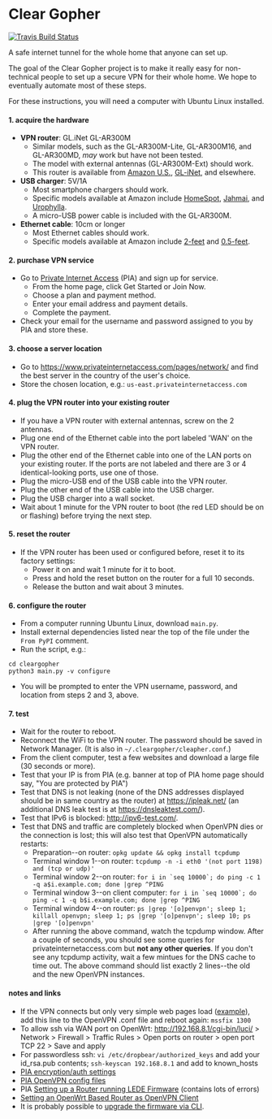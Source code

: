 # Clear Gopher

[![Travis Build Status][travis-build-status-svg]][travis-build-status] 

A safe internet tunnel for the whole home that anyone can set up.

The goal of the Clear Gopher project is to make it really easy for non-technical people to set up a secure VPN for their whole home. We hope to eventually automate most of these steps.

For these instructions, you will need a computer with Ubuntu Linux installed.

#### 1. acquire the hardware
* **VPN router**:  GL.iNet GL-AR300M
	* Similar models, such as the GL-AR300M-Lite, GL-AR300M16, and GL-AR300MD, *may* work but have not been tested.
	* The model with external antennas (GL-AR300M-Ext) should work.
	* This router is available from [Amazon U.S.](https://amzn.com/B01K6MHRJI), [GL-iNet](https://www.gl-inet.com/ar300m/), and elsewhere.
* **USB charger**:  5V/1A
	* Most smartphone chargers should work.
	* Specific models available at Amazon include [HomeSpot](https://amzn.com/B073VLTFQV), [Jahmai](https://amzn.com/B06XGCZ18T), and [Urophylla](https://amzn.com/B072XK4DP5).
	* A micro-USB power cable is included with the GL-AR300M.
* **Ethernet cable**:  10cm or longer
	* Most Ethernet cables should work.
	* Specific models available at Amazon include [2-feet](https://amzn.com/B002RBECAE) and [0.5-feet](https://amzn.com/B00ACR5LNC).


#### 2. purchase VPN service
* Go to [Private Internet Access](https://www.privateinternetaccess.com/) (PIA) and sign up for service.
	* From the home page, click Get Started or Join Now.
	* Choose a plan and payment method.
	* Enter your email address and payment details.
	* Complete the payment.
* Check your email for the username and password assigned to you by PIA and store these.


#### 3. choose a server location
* Go to <https://www.privateinternetaccess.com/pages/network/> and find the best server in the country of the user's choice.
* Store the chosen location, e.g.:  ``us-east.privateinternetaccess.com``


#### 4. plug the VPN router into your existing router
* If you have a VPN router with external antennas, screw on the 2 antennas.
* Plug one end of the Ethernet cable into the port labeled 'WAN' on the VPN router.
* Plug the other end of the Ethernet cable into one of the LAN ports on your existing router. If the ports are not labeled and there are 3 or 4 identical-looking ports, use one of those.
* Plug the micro-USB end of the USB cable into the VPN router.
* Plug the other end of the USB cable into the USB charger.
* Plug the USB charger into a wall socket.
* Wait about 1 minute for the VPN router to boot (the red LED should be on or flashing) before trying the next step.


#### 5. reset the router
* If the VPN router has been used or configured before, reset it to its factory settings:
	* Power it on and wait 1 minute for it to boot.
	* Press and hold the reset button on the router for a full 10 seconds.
	* Release the button and wait about 3 minutes.


#### 6. configure the router
* From a computer running Ubuntu Linux, download ``main.py``.
* Install external dependencies listed near the top of the file under the ``From PyPI`` comment.
* Run the script, e.g.:
```
cd cleargopher
python3 main.py -v configure
```
* You will be prompted to enter the VPN username, password, and location from steps 2 and 3, above.

#### 7. test
* Wait for the router to reboot.
* Reconnect the WiFi to the VPN router. The password should be saved in Network Manager. (It is also in ``~/.cleargopher/cleapher.conf``.)
* From the client computer, test a few websites and download a large file (30 seconds or more).
* Test that your IP is from PIA (e.g. banner at top of PIA home page should say, "You are protected by PIA")
* Test that DNS is not leaking (none of the DNS addresses displayed should be in same country as the router) at <https://ipleak.net/> (an additional DNS leak test is at <https://dnsleaktest.com/>).
* Test that IPv6 is blocked:  <http://ipv6-test.com/>.
* Test that  DNS and traffic are completely blocked when OpenVPN dies or the connection is lost; this will also test that OpenVPN automatically restarts:
	* Preparation--on router:  ``opkg update && opkg install tcpdump``
	* Terminal window 1--on router:  ``tcpdump -n -i eth0 '(not port 1198) and (tcp or udp)'``
	* Terminal window 2--on router:  ``for i in `seq 10000`; do ping -c 1 -q a$i.example.com; done |grep ^PING``
	* Terminal window 3--on client computer:  ``for i in `seq 10000`; do ping -c 1 -q b$i.example.com; done |grep ^PING``
	* Terminal window 4--on router:  ``ps |grep '[o]penvpn'; sleep 1; killall openvpn; sleep 1; ps |grep '[o]penvpn'; sleep 10; ps |grep '[o]penvpn'``
	* After running the above command, watch the tcpdump window. After a couple of seconds, you should see some queries for privateinternetaccess.com but **not any other queries**. If you don't see any tcpdump activity, wait a few mintues for the DNS cache to time out. The above command should list exactly 2 lines--the old and the new OpenVPN instances.

#### notes and links
* If the VPN connects but only very simple web pages load ([example](http://www.neverhttps.com/)), add this line to the OpenVPN .conf file and reboot again:  ``mssfix 1300``
* To allow ssh via WAN port on OpenWrt:  <http://192.168.8.1/cgi-bin/luci/> > Network > Firewall > Traffic Rules > Open ports on router > open port TCP 22 > Save and apply
* For passwordless ssh:  ``vi /etc/dropbear/authorized_keys`` and add your id_rsa.pub contents; ``ssh-keyscan 192.168.8.1`` and add to known_hosts
* [PIA encryption/auth settings](https://helpdesk.privateinternetaccess.com/hc/en-us/articles/225274288-Which-encryption-auth-settings-should-I-use-for-ports-on-your-gateways-)
* [PIA OpenVPN config files](https://helpdesk.privateinternetaccess.com/hc/en-us/articles/218984968-What-is-the-difference-between-the-OpenVPN-config-files-on-your-website-)
* PIA [Setting up a Router running LEDE Firmware](https://helpdesk.privateinternetaccess.com/hc/en-us/articles/115005760646-Setting-up-a-Router-running-LEDE-Firmware) (contains lots of errors)
* [Setting an OpenWrt Based Router as OpenVPN Client](https://github.com/StreisandEffect/streisand/wiki/Setting-an-OpenWrt-Based-Router-as-OpenVPN-Client)
* It is probably possible to [upgrade the firmware via CLI](https://forum.lede-project.org/t/a-rough-writeup-for-the-commandline-firmware-upgrade-wikipage/464).

<!-- Badges -->
[travis-build-status]: https://travis-ci.org/bitinerant/cleargopher
[travis-build-status-svg]: https://travis-ci.org/bitinerant/cleargopher.svg?branch=master
